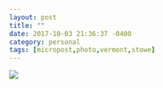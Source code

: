 ```yaml
---
layout: post
title: ""
date: 2017-10-03 21:36:37 -0400
category: personal
tags: [micropost,photo,vermont,stowe]
---
```


![](https://thecave-com.s3.amazonaws.com/Photo-2017-10-03-21-35-OWhlODXs3LDrKiejD2mn.jpg)

